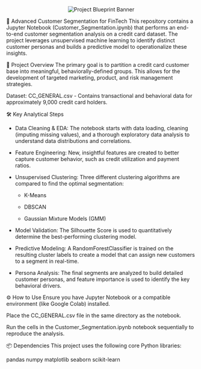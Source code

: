 <div align="center">
<img src="http://googleusercontent.com/file_content/4" alt="Project Blueprint Banner">
</div>

🚀 Advanced Customer Segmentation for FinTech
This repository contains a Jupyter Notebook (Customer_Segmentation.ipynb) that performs an end-to-end customer segmentation analysis on a credit card dataset. The project leverages unsupervised machine learning to identify distinct customer personas and builds a predictive model to operationalize these insights.

📝 Project Overview
The primary goal is to partition a credit card customer base into meaningful, behaviorally-defined groups. This allows for the development of targeted marketing, product, and risk management strategies.

Dataset: CC_GENERAL.csv - Contains transactional and behavioral data for approximately 9,000 credit card holders.

🛠️ Key Analytical Steps
* Data Cleaning & EDA: The notebook starts with data loading, cleaning (imputing missing values), and a thorough exploratory data analysis to understand data distributions and correlations.

* Feature Engineering: New, insightful features are created to better capture customer behavior, such as credit utilization and payment ratios.

* Unsupervised Clustering: Three different clustering algorithms are compared to find the optimal segmentation:

    * K-Means

    * DBSCAN

    * Gaussian Mixture Models (GMM)

* Model Validation: The Silhouette Score is used to quantitatively determine the best-performing clustering model.

* Predictive Modeling: A RandomForestClassifier is trained on the resulting cluster labels to create a model that can assign new customers to a segment in real-time.

* Persona Analysis: The final segments are analyzed to build detailed customer personas, and feature importance is used to identify the key behavioral drivers.

⚙️ How to Use
Ensure you have Jupyter Notebook or a compatible environment (like Google Colab) installed.

Place the CC_GENERAL.csv file in the same directory as the notebook.

Run the cells in the Customer_Segmentation.ipynb notebook sequentially to reproduce the analysis.

📦 Dependencies
This project uses the following core Python libraries:

pandas
numpy
matplotlib
seaborn
scikit-learn
